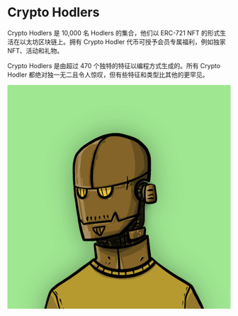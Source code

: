 # Crypto Hodlers

<p>Crypto Hodlers 是 10,000 名 Hodlers 的集合，他们以 ERC-721 NFT 的形式生活在以太坊区块链上。拥有 Crypto Hodler 代币可授予会员专属福利，例如独家 NFT、活动和礼物。</p>
<p>Crypto Hodlers 是由超过 470 个独特的特征以编程方式生成的。所有 Crypto Hodler 都绝对独一无二且令人惊叹，但有些特征和类型比其他的更罕见。</p>

![4093](4093.png)

